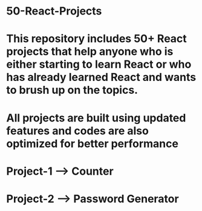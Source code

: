 # 50-React-Projects

# This repository includes 50+ React projects that help anyone who is either starting to learn React or who has already learned React and wants to brush up on the topics.

# All projects are built using updated features and codes are also optimized for better performance

# Project-1 --> Counter

# Project-2 --> Password Generator
